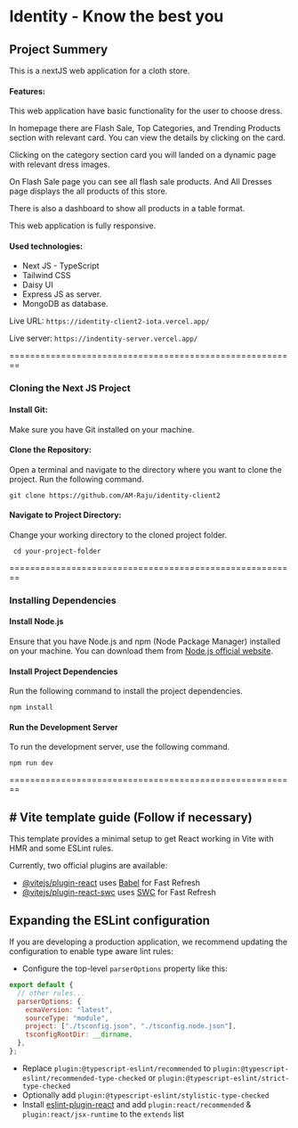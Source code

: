 # Identity - Know the best you

## Project Summery

This is a nextJS web application for a cloth store.

#### Features:

This web application have basic functionality for the user to choose dress.

In homepage there are Flash Sale, Top Categories, and Trending Products section with relevant card. You can view the details by clicking on the card.

Clicking on the category section card you will landed on a dynamic page with relevant dress images.

On Flash Sale page you can see all flash sale products. And All Dresses page displays the all products of this store.

There is also a dashboard to show all products in a table format.

This web application is fully responsive.

#### Used technologies:

- Next JS - TypeScript
- Tailwind CSS
- Daisy UI
- Express JS as server.
- MongoDB as database.

Live URL: `https://identity-client2-iota.vercel.app/`

Live server: `https://indentity-server.vercel.app/`

========================================================

### Cloning the Next JS Project

#### Install Git:

Make sure you have Git installed on your machine.

#### Clone the Repository:

Open a terminal and navigate to the directory where you want to clone the project. Run the following command.

`git clone https://github.com/AM-Raju/identity-client2`

#### Navigate to Project Directory:

Change your working directory to the cloned project folder.

` cd your-project-folder`

========================================================

### Installing Dependencies

#### Install Node.js

Ensure that you have Node.js and npm (Node Package Manager) installed on your machine. You can download them from [Node.js official website](https://nodejs.org/en).

#### Install Project Dependencies

Run the following command to install the project dependencies.

`npm install
`

#### Run the Development Server

To run the development server, use the following command.

`npm run dev
`

========================================================

## # Vite template guide (Follow if necessary)

This template provides a minimal setup to get React working in Vite with HMR and some ESLint rules.

Currently, two official plugins are available:

- [@vitejs/plugin-react](https://github.com/vitejs/vite-plugin-react/blob/main/packages/plugin-react/README.md) uses [Babel](https://babeljs.io/) for Fast Refresh
- [@vitejs/plugin-react-swc](https://github.com/vitejs/vite-plugin-react-swc) uses [SWC](https://swc.rs/) for Fast Refresh

## Expanding the ESLint configuration

If you are developing a production application, we recommend updating the configuration to enable type aware lint rules:

- Configure the top-level `parserOptions` property like this:

```js
export default {
  // other rules...
  parserOptions: {
    ecmaVersion: "latest",
    sourceType: "module",
    project: ["./tsconfig.json", "./tsconfig.node.json"],
    tsconfigRootDir: __dirname,
  },
};
```

- Replace `plugin:@typescript-eslint/recommended` to `plugin:@typescript-eslint/recommended-type-checked` or `plugin:@typescript-eslint/strict-type-checked`
- Optionally add `plugin:@typescript-eslint/stylistic-type-checked`
- Install [eslint-plugin-react](https://github.com/jsx-eslint/eslint-plugin-react) and add `plugin:react/recommended` & `plugin:react/jsx-runtime` to the `extends` list
